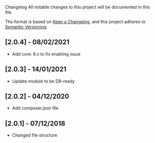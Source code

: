 Changelog
All notable changes to this project will be documented in this file.

The format is based on [Keep a Changelog](https://keepachangelog.com/en/1.0.0/),
and this project adheres to [Semantic Versioning](https://semver.org/spec/v2.0.0.html).

## [2.0.4] - 08/02/2021
- Add core: 8.x to fix enabling issue

## [2.0.3] - 14/01/2021
- Update module to be D9-ready

## [2.0.2] - 04/12/2020
- Add composer.json file

## [2.0.1] - 07/12/2018
- Changed file structure
